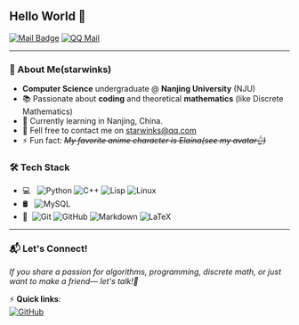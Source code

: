 ## Hello World 👋

[![Mail Badge](https://img.shields.io/badge/-moon.starwinks@gmail.com-c14438?style=flat&logo=Gmail&logoColor=white&link=mailto:moon.starwinks@gmail.com)](mailto:moon.starwinks@gmail.com)
[![QQ Mail](https://img.shields.io/badge/starwinks@qq.com-0078d7?style=flat&logo=tencentqq&logoColor=white)](mailto:starwinks@qq.com)

---


### 🚀 About Me(starwinks)
- **Computer Science** undergraduate @ **Nanjing University** (NJU)
- 📚 Passionate about **coding** and theoretical **mathematics** (like Discrete Mathematics)
- 🌱 Currently learning in Nanjing, China.
- 💬 Fell free to contact me on [starwinks@qq.com](mailto:starwinks@qq.com)
- ⚡ Fun fact: *~~My favorite anime character is Elaina(see my avatar👆)~~*

### 🛠 Tech Stack

- 💻 &#160; ![Python](https://img.shields.io/badge/Python-3776AB?style=flat&logo=python&logoColor=white)
![C++](https://img.shields.io/badge/C%2B%2B-00599C?style=flat&logo=c%2B%2B&logoColor=white)
![Lisp](https://img.shields.io/badge/Lisp-5C2D91?style=flat&logo=common-lisp&logoColor=white)
![Linux](https://img.shields.io/badge/Linux-FCC624?style=flat&logo=linux&logoColor=black)
- 🛢 &#160; ![MySQL](https://img.shields.io/badge/MySQL-4479A1?style=flat&logo=mysql&logoColor=white)
- 🔧 &#160;![Git](https://img.shields.io/badge/Git-F05032?style=flat&logo=git&logoColor=white)
![GitHub](https://img.shields.io/badge/GitHub-181717?style=flat&logo=github&logoColor=white)
![Markdown](https://img.shields.io/badge/Markdown-000000?style=flat&logo=markdown&logoColor=white)
![LaTeX](https://img.shields.io/badge/LaTeX-008080?style=flat&logo=latex&logoColor=white)

---

### 📬 Let's Connect!

*If you share a passion for algorithms, programming, discrete math, or just want to make a friend— let's talk!🌟*

⚡ **Quick links**:      
[![GitHub](https://img.shields.io/badge/starwinks-181717?style=for-the-badge&logo=github&logoColor=white)](https://github.com/starwinks)
